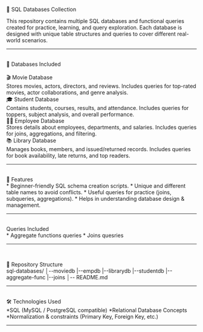 📂 SQL Databases Collection

This repository contains multiple SQL databases and functional queries created for practice, learning, and query exploration. Each database is designed with unique table structures and queries to cover different real-world scenarios.
<hr>
<br>
📑 Databases Included
<br>
<br>
🎬 Movie Database
<br>
Stores movies, actors, directors, and reviews.
Includes queries for top-rated movies, actor collaborations, and genre analysis.
<br>
🎓 Student Database
<br>
Contains students, courses, results, and attendance.
Includes queries for toppers, subject analysis, and overall performance.
<br>
👩‍💼 Employee Database
<br>
Stores details about employees, departments, and salaries.
Includes queries for joins, aggregations, and filtering.
<br>
📚 Library Database
<br>
Manages books, members, and issued/returned records.
Includes queries for book availability, late returns, and top readers.
<hr>
<br>
🚀 Features
<br>
* Beginner-friendly SQL schema creation scripts.
* Unique and different table names to avoid conflicts.
* Useful queries for practice (joins, subqueries, aggregations).
* Helps in understanding database design & management.
<hr>
<br>
Queries Included
<br>
* Aggregate functions queries
* Joins quesries
<hr>
<br>

📂 Repository Structure
<br>
sql-databases/
│--moviedb
|--empdb
|--librarydb
|--studentdb
|--aggregate-func
|--joins
│-- README.md
<hr>
<br>
🛠️ Technologies Used
<br>
*SQL (MySQL / PostgreSQL compatible)
*Relational Database Concepts
*Normalization & constraints (Primary Key, Foreign Key, etc.)
<hr>
